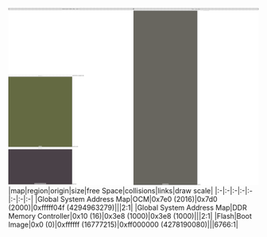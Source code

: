 ![memory map diagram](region_freespace_exceeds_height-higher_maxaddress_set_redux.png)
|map|region|origin|size|free Space|collisions|links|draw scale|
|:-|:-|:-|:-|:-|:-|:-|:-|
|Global System Address Map|<span style='color:(49, 57, 4)'>OCM</span>|0x7e0 (2016)|0x7d0 (2000)|0xfffff04f (4294963279)|||2:1|
|Global System Address Map|<span style='color:(14, 2, 12)'>DDR Memory Controller</span>|0x10 (16)|0x3e8 (1000)|0x3e8 (1000)|||2:1|
|Flash|<span style='color:(55, 52, 42)'>Boot Image</span>|0x0 (0)|0xffffff (16777215)|0xff000000 (4278190080)|||6766:1|
